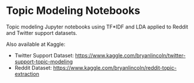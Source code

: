 # Topic Modeling Notebooks

Topic modeling Jupyter notebooks using TF*IDF and LDA applied to Reddit and Twitter support datasets.

Also available at Kaggle:
- Twitter Support Dataset: https://www.kaggle.com/bryanlincoln/twitter-support-topic-modeling
- Reddit Dataset: https://www.kaggle.com/bryanlincoln/reddit-topic-extraction
